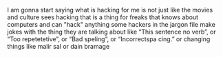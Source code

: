 I am gonna start saying what is hacking for me is not just like the movies and culture sees hacking that is a thing for freaks that knows about computers and can "hack" anything 
some hackers in the jargon file make jokes with the thing they are talking about like “This sentence no verb”, or “Too repetetetive”, or “Bad speling”, or “Incorrectspa cing.” or changing things like malir sal or dain bramage